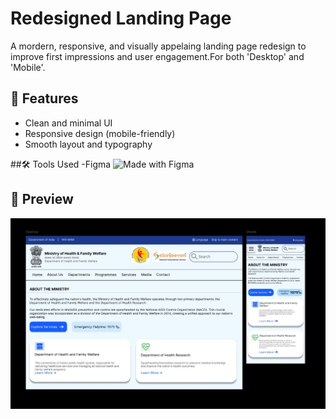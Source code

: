 # Redesigned Landing Page

A mordern, responsive, and visually appelaing landing page redesign to improve first impressions and user engagement.For both 'Desktop' and 'Mobile'.

## 🚀 Features
- Clean and minimal UI
- Responsive design (mobile-friendly)
- Smooth layout and typography

##🛠️ Tools Used
-Figma ![Made with Figma](https://img.shields.io/badge/Made%20with-Figma-blue?logo=figma)


## 📸 Preview
![Redesigned Website](./redesigned_website.jpg)

